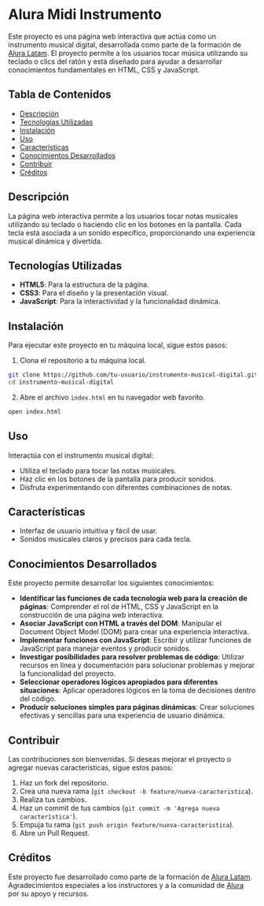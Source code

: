 # Alura Midi Instrumento

Este proyecto es una página web interactiva que actúa como un instrumento musical digital, desarrollada como parte de la formación de [Alura Latam](http://www.aluracursos.com/). El proyecto permite a los usuarios tocar música utilizando su teclado o clics del ratón y está diseñado para ayudar a desarrollar conocimientos fundamentales en HTML, CSS y JavaScript.

## Tabla de Contenidos

- [Descripción](#descripción)
- [Tecnologías Utilizadas](#tecnologías-utilizadas)
- [Instalación](#instalación)
- [Uso](#uso)
- [Características](#características)
- [Conocimientos Desarrollados](#conocimientos-desarrollados)
- [Contribuir](#contribuir)
- [Créditos](#créditos)

## Descripción

La página web interactiva permite a los usuarios tocar notas musicales utilizando su teclado o haciendo clic en los botones en la pantalla. Cada tecla está asociada a un sonido específico, proporcionando una experiencia musical dinámica y divertida.

## Tecnologías Utilizadas

- **HTML5**: Para la estructura de la página.
- **CSS3**: Para el diseño y la presentación visual.
- **JavaScript**: Para la interactividad y la funcionalidad dinámica.

## Instalación

Para ejecutar este proyecto en tu máquina local, sigue estos pasos:

1. Clona el repositorio a tu máquina local.

```bash
git clone https://github.com/tu-usuario/instrumento-musical-digital.git
cd instrumento-musical-digital
```

2. Abre el archivo `index.html` en tu navegador web favorito.

```bash
open index.html
```

## Uso

Interactúa con el instrumento musical digital:

- Utiliza el teclado para tocar las notas musicales.
- Haz clic en los botones de la pantalla para producir sonidos.
- Disfruta experimentando con diferentes combinaciones de notas.

## Características

- Interfaz de usuario intuitiva y fácil de usar.
- Sonidos musicales claros y precisos para cada tecla.

## Conocimientos Desarrollados

Este proyecto permite desarrollar los siguientes conocimientos:

- **Identificar las funciones de cada tecnología web para la creación de páginas**: Comprender el rol de HTML, CSS y JavaScript en la construcción de una página web interactiva.
- **Asociar JavaScript con HTML a través del DOM**: Manipular el Document Object Model (DOM) para crear una experiencia interactiva.
- **Implementar funciones con JavaScript**: Escribir y utilizar funciones de JavaScript para manejar eventos y producir sonidos.
- **Investigar posibilidades para resolver problemas de código**: Utilizar recursos en línea y documentación para solucionar problemas y mejorar la funcionalidad del proyecto.
- **Seleccionar operadores lógicos apropiados para diferentes situaciones**: Aplicar operadores lógicos en la toma de decisiones dentro del código.
- **Producir soluciones simples para páginas dinámicas**: Crear soluciones efectivas y sencillas para una experiencia de usuario dinámica.

## Contribuir

Las contribuciones son bienvenidas. Si deseas mejorar el proyecto o agregar nuevas características, sigue estos pasos:

1. Haz un fork del repositorio.
2. Crea una nueva rama (`git checkout -b feature/nueva-caracteristica`).
3. Realiza tus cambios.
4. Haz un commit de tus cambios (`git commit -m 'Agrega nueva característica'`).
5. Empuja tu rama (`git push origin feature/nueva-caracteristica`).
6. Abre un Pull Request.

## Créditos

Este proyecto fue desarrollado como parte de la formación de [Alura Latam](http://www.aluracursos.com/). Agradecimientos especiales a los instructores y a la comunidad de [Alura](http://www.aluracursos.com/) por su apoyo y recursos.

